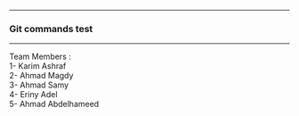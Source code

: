 ***********************
### Git commands test
***********************

Team Members : <br>
1- Karim Ashraf<br>
2- Ahmad Magdy <br>
3- Ahmad Samy<br>
4- Eriny Adel<br>
5- Ahmad Abdelhameed


